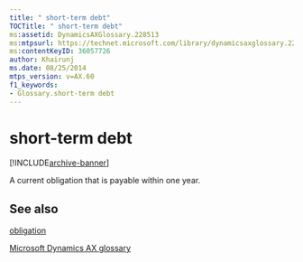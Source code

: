 ```yaml
---
title: " short-term debt"
TOCTitle: " short-term debt"
ms:assetid: DynamicsAXGlossary.228513
ms:mtpsurl: https://technet.microsoft.com/library/dynamicsaxglossary.228513(v=AX.60)
ms:contentKeyID: 36057726
author: Khairunj
ms.date: 08/25/2014
mtps_version: v=AX.60
f1_keywords:
- Glossary.short-term debt
---
```


# short-term debt


[!INCLUDE[archive-banner](includes/archive-banner.md)]

A current obligation that is payable within one year.

## See also

[obligation](obligation.md)

[Microsoft Dynamics AX glossary](glossary/microsoft-dynamics-ax-glossary.md)

  


